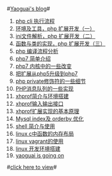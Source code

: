 #[Yaoguai's blog](https://yaoguais.github.io)#

1. [php cli 执行流程](https://yaoguais.github.io?s=md/php/cli.md)
2. [环境及工具，php 扩展开发（一）](https://yaoguais.github.io?s=md/php/extension.md)
3. [ini文件解析，php 扩展开发（二）](https://yaoguais.github.io?s=md/php/extension-ini.md)
4. [函数与类的实现，php 扩展开发（三）](https://yaoguais.github.io?s=md/php/extension-function.md)
5. [php 编译流程分析](https://yaoguais.github.io?s=md/php/compile.md)
6. [php7 简单介绍](https://yaoguais.github.io?s=md/php/php7-intro.md)
7. [php7 内核中的一些改变](https://yaoguais.github.io?s=md/php/php7-vm.md)
8. [把扩展从php5升级到php7](https://yaoguais.github.io?s=md/php/extension-php5to7.md)
9. [php private修饰符的一些细节](https://yaoguais.github.io?s=md/php/php-private.md)
10. [PHP消息队列的一些实现](https://yaoguais.github.io?s=md/php/mq.md)
11. [xhprof简介与环境搭建](https://yaoguais.github.io?s=md/xhprof/intro.md)
12. [xhprof输入输出接口](https://yaoguais.github.io?s=md/xhprof/interface.md)
13. [xhprof扩展实现的基本原理](https://yaoguais.github.io?s=md/xhprof/theory.md)
14. [Mysql index及 orderby 优化](https://yaoguais.github.io?s=md/mysql/index.md)
15. [shell 简介与使用](https://yaoguais.github.io?s=md/linux/shell.md)
16. [linux c中函数的内存布局](https://yaoguais.github.io?s=md/linux/c-memory.md)
17. [linux vagrant的使用](https://yaoguais.github.io?s=md/linux/vagrant.md)
18. [linux 开发环境搭建](https://yaoguais.github.io?s=md/linux/setup-dev.md)
19. [yaoguai is going on](https://yaoguais.github.io)



#[click here to view](https://yaoguais.github.io)#

